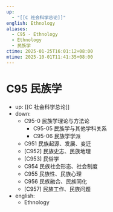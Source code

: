 ```yaml
---
up:
  - "[[C 社会科学总论]]"
english: Ethnology
aliases:
  - C95 - Ethnology
  - Ethnology
  - 民族学
ctime: 2025-01-25T16:01:12+08:00
mtime: 2025-10-01T11:41:35+08:00
---
```


# C95 民族学

- up: [[C 社会科学总论]]
- down:
	- C95-0 民族学理论与方法论
		- C95-05 民族学与其他学科关系
		- C95-06 民族学学派
	- C951 民族起源、发展、变迁
	- [C952] 民族史志、民族地理
	- [C953] 民俗学
	- C954 民族社会形态、社会制度
	- C955 民族性、民族心理
	- C956 民族融合、民族同化
	- [C957] 民族工作、民族问题
- english:
	- Ethnology
